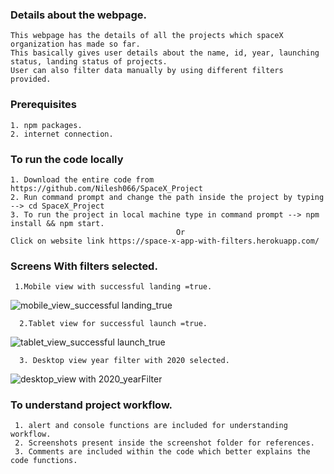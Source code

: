 ### Details about the webpage.

    This webpage has the details of all the projects which spaceX organization has made so far.
    This basically gives user details about the name, id, year, launching status, landing status of projects.
    User can also filter data manually by using different filters provided.

### Prerequisites
    1. npm packages.
    2. internet connection.
    
### To run the code locally
    1. Download the entire code from https://github.com/Nilesh066/SpaceX_Project
    2. Run command prompt and change the path inside the project by typing --> cd SpaceX_Project
    3. To run the project in local machine type in command prompt --> npm install && npm start.
                                         Or 
	Click on website link https://space-x-app-with-filters.herokuapp.com/
### Screens With filters selected.

     1.Mobile view with successful landing =true.
          
   ![mobile_view_successful landing_true](https://user-images.githubusercontent.com/70605330/96359936-b6a2e600-1135-11eb-9f79-ea54b7c48812.PNG)
   
      2.Tablet view for successful launch =true.
    
   ![tablet_view_successful launch_true](https://user-images.githubusercontent.com/70605330/96360275-4d24d680-1139-11eb-8045-7fcd11432ed0.PNG)
   
      3. Desktop view year filter with 2020 selected.
     
   ![desktop_view with 2020_yearFilter](https://user-images.githubusercontent.com/70605330/96360299-89f0cd80-1139-11eb-9239-c3625079a28d.PNG)
   
 ### To understand project workflow.
     
     1. alert and console functions are included for understanding workflow.
     2. Screenshots present inside the screenshot folder for references.
     3. Comments are included within the code which better explains the code functions.
